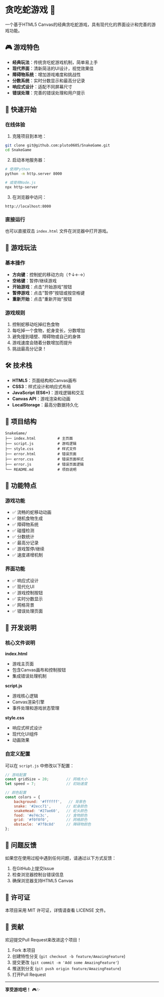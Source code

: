 # 贪吃蛇游戏 🐍

一个基于HTML5 Canvas的经典贪吃蛇游戏，具有现代化的界面设计和完善的游戏功能。

## 🎮 游戏特色

- **经典玩法**：传统贪吃蛇游戏机制，简单易上手
- **现代界面**：清新简洁的UI设计，视觉效果佳
- **障碍物系统**：增加游戏难度和挑战性
- **分数系统**：实时分数显示和最高分记录
- **响应式设计**：适配不同屏幕尺寸
- **错误处理**：完善的错误处理和用户提示

## 🚀 快速开始

### 在线体验

1. 克隆项目到本地：
```bash
git clone git@github.com:pluto0605/SnakeGame.git
cd SnakeGame
```

2. 启动本地服务器：
```bash
# 使用Python
python -m http.server 8000

# 或使用Node.js
npx http-server
```

3. 在浏览器中访问：
```
http://localhost:8000
```

### 直接运行

也可以直接双击 `index.html` 文件在浏览器中打开游戏。

## 🎯 游戏玩法

### 基本操作
- **方向键**：控制蛇的移动方向（↑↓←→）
- **空格键**：暂停/继续游戏
- **开始游戏**：点击"开始游戏"按钮
- **暂停游戏**：点击"暂停"按钮或按空格键
- **重新开始**：点击"重新开始"按钮

### 游戏规则
1. 控制蛇移动吃掉红色食物
2. 每吃掉一个食物，蛇身变长，分数增加
3. 避免撞到墙壁、障碍物或自己的身体
4. 游戏速度会随着分数增加而提升
5. 挑战最高分记录！

## 🛠️ 技术栈

- **HTML5**：页面结构和Canvas画布
- **CSS3**：样式设计和响应式布局
- **JavaScript (ES6+)**：游戏逻辑和交互
- **Canvas API**：游戏渲染和动画
- **LocalStorage**：最高分数据持久化

## 📁 项目结构

```
SnakeGame/
├── index.html          # 主页面
├── script.js           # 游戏逻辑
├── style.css           # 样式文件
├── error.html          # 错误页面
├── error.css           # 错误页面样式
├── error.js            # 错误页面逻辑
└── README.md           # 项目说明
```

## 🎨 功能特点

### 游戏功能
- ✅ 流畅的蛇移动动画
- ✅ 随机食物生成
- ✅ 障碍物系统
- ✅ 碰撞检测
- ✅ 分数统计
- ✅ 最高分记录
- ✅ 游戏暂停/继续
- ✅ 速度递增机制

### 界面功能
- ✅ 响应式设计
- ✅ 现代化UI
- ✅ 游戏控制按钮
- ✅ 实时分数显示
- ✅ 网格背景
- ✅ 错误处理页面

## 🔧 开发说明

### 核心文件说明

**index.html**
- 游戏主页面
- 包含Canvas画布和控制按钮
- 集成错误处理机制

**script.js**
- 游戏核心逻辑
- Canvas渲染引擎
- 事件处理和游戏状态管理

**style.css**
- 响应式样式设计
- 现代化UI组件
- 动画效果

### 自定义配置

可以在 `script.js` 中修改以下配置：

```javascript
// 游戏配置
const gridSize = 20;        // 网格大小
let speed = 7;              // 初始速度

// 颜色配置
const colors = {
    background: '#ffffff',   // 背景色
    snake: '#2ecc71',       // 蛇身颜色
    snakeHead: '#27ae60',   // 蛇头颜色
    food: '#e74c3c',        // 食物颜色
    grid: '#f0f0f0',        // 网格颜色
    obstacle: '#7f8c8d'     // 障碍物颜色
};
```

## 🐛 问题反馈

如果您在使用过程中遇到任何问题，请通过以下方式反馈：

1. 在GitHub上提交Issue
2. 检查浏览器控制台错误信息
3. 确保浏览器支持HTML5 Canvas

## 📄 许可证

本项目采用 MIT 许可证，详情请查看 LICENSE 文件。

## 🤝 贡献

欢迎提交Pull Request来改进这个项目！

1. Fork 本项目
2. 创建特性分支 (`git checkout -b feature/AmazingFeature`)
3. 提交更改 (`git commit -m 'Add some AmazingFeature'`)
4. 推送到分支 (`git push origin feature/AmazingFeature`)
5. 打开Pull Request

---

**享受游戏吧！** 🎮✨